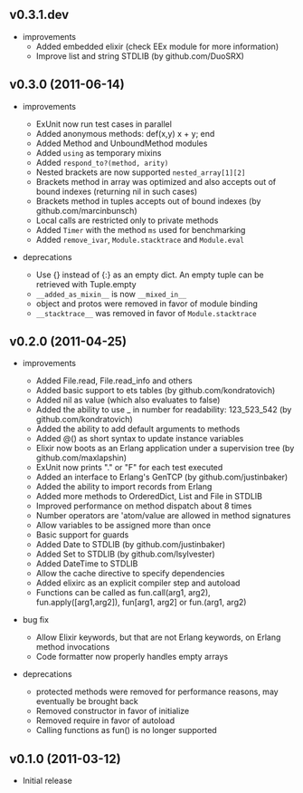 ## v0.3.1.dev

* improvements
  * Added embedded elixir (check EEx module for more information)
  * Improve list and string STDLIB (by github.com/DuoSRX)

## v0.3.0 (2011-06-14)

* improvements
  * ExUnit now run test cases in parallel
  * Added anonymous methods: def(x,y) x + y; end
  * Added Method and UnboundMethod modules
  * Added `using` as temporary mixins
  * Added `respond_to?(method, arity)`
  * Nested brackets are now supported `nested_array[1][2]`
  * Brackets method in array was optimized and also accepts out of bound indexes (returning nil in such cases)
  * Brackets method in tuples accepts out of bound indexes (by github.com/marcinbunsch)
  * Local calls are restricted only to private methods
  * Added `Timer` with the method `ms` used for benchmarking
  * Added `remove_ivar`, `Module.stacktrace` and `Module.eval`

* deprecations
  * Use {} instead of {:} as an empty dict. An empty tuple can be retrieved with Tuple.empty
  * `__added_as_mixin__` is now `__mixed_in__`
  * object and protos were removed in favor of module binding
  * `__stacktrace__` was removed in favor of `Module.stacktrace`

## v0.2.0 (2011-04-25)

* improvements
  * Added File.read, File.read_info and others
  * Added basic support to ets tables (by github.com/kondratovich)
  * Added nil as value (which also evaluates to false)
  * Added the ability to use _ in number for readability: 123\_523\_542 (by github.com/kondratovich)
  * Added the ability to add default arguments to methods
  * Added @() as short syntax to update instance variables
  * Elixir now boots as an Erlang application under a supervision tree (by github.com/maxlapshin)
  * ExUnit now prints "." or "F" for each test executed
  * Added an interface to Erlang's GenTCP (by github.com/justinbaker)
  * Added the ability to import records from Erlang
  * Added more methods to OrderedDict, List and File in STDLIB
  * Improved performance on method dispatch about 8 times
  * Number operators are 'atom/value are allowed in method signatures
  * Allow variables to be assigned more than once
  * Basic support for guards
  * Added Date to STDLIB (by github.com/justinbaker)
  * Added Set to STDLIB (by github.com/lsylvester)
  * Added DateTime to STDLIB
  * Allow the cache directive to specify dependencies
  * Added elixirc as an explicit compiler step and autoload
  * Functions can be called as fun.call(arg1, arg2), fun.apply([arg1,arg2]), fun[arg1, arg2] or fun.(arg1, arg2)

* bug fix
  * Allow Elixir keywords, but that are not Erlang keywords, on Erlang method invocations
  * Code formatter now properly handles empty arrays

* deprecations
  * protected methods were removed for performance reasons, may eventually be brought back
  * Removed constructor in favor of initialize
  * Removed require in favor of autoload
  * Calling functions as fun() is no longer supported

## v0.1.0 (2011-03-12)

* Initial release